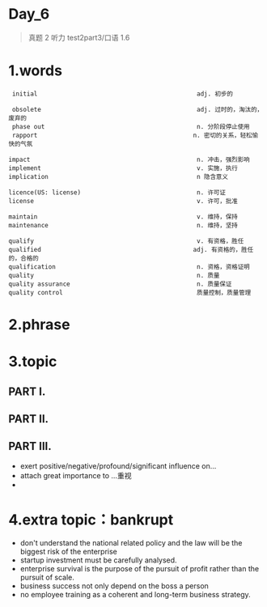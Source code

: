 # Day_6
> 真题 2 听力 test2part3/口语 1.6

# 1.words
     initial                                            adj. 初步的

     obsolete                                           adj. 过时的，淘汰的，废弃的
     phase out                                          n. 分阶段停止使用
     rapport                                           n. 密切的关系，轻松愉快的气氛

    impact                                              n. 冲击，强烈影响
    implement                                           v. 实施，执行
    implication                                         n 隐含意义

    licence(US: license)                                n. 许可证
    license                                             v. 许可，批准

    maintain                                            v. 维持，保持
    maintenance                                         n. 维持，坚持

    qualify                                             v. 有资格，胜任
    qualified                                          adj. 有资格的，胜任的，合格的
    qualification                                       n. 资格，资格证明
    quality                                             n. 质量
    quality assurance                                   n. 质量保证
    quality control                                     质量控制，质量管理

# 2.phrase
# 3.topic 
## PART I.
## PART II.
## PART III.
- exert positive/negative/profound/significant influence on...
- attach great importance to ...重视
- 

# 4.extra topic：bankrupt
- don't understand the national related policy and the law will be the biggest risk of 
the enterprise
- startup investment must be carefully analysed.
- enterprise survival is the purpose of the pursuit of profit rather than the pursuit of scale.
- business success not only depend on the boss a person
- no employee training as a coherent and long-term business strategy.








